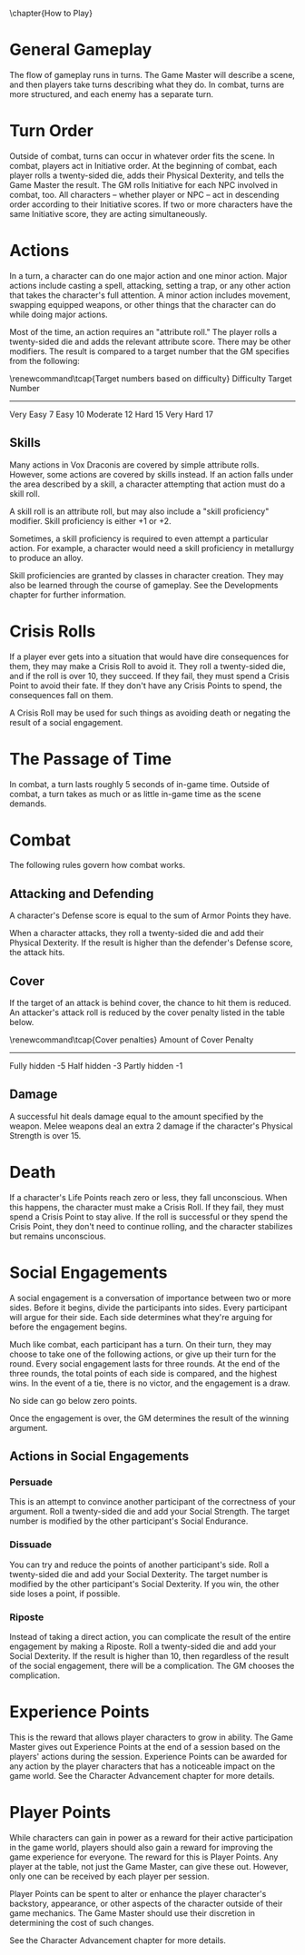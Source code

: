 \chapter{How to Play}
# General Gameplay

The flow of gameplay runs in turns. The Game Master will 
describe a scene, and then players take turns describing 
what they do. In combat, turns are more structured, and each 
enemy has a separate turn.

# Turn Order

Outside of combat, turns can occur in whatever order fits the 
scene. In combat, players act in Initiative order. At the 
beginning of combat, each player rolls a twenty-sided die, adds 
their Physical Dexterity, and tells the Game Master the result. 
The GM rolls Initiative for each NPC involved in combat, too. 
All characters – whether player or NPC – act in descending 
order according to their Initiative scores. If two or more 
characters have the same Initiative score, they are acting 
simultaneously.

# Actions

In a turn, a character can do one major action and one minor 
action. Major actions include casting a spell, attacking, 
setting a trap, or any other action that takes the character's 
full attention. A minor action includes movement, swapping 
equipped weapons, or other things that the character can do 
while doing major actions.

Most of the time, an action requires an "attribute roll." The 
player rolls a twenty-sided die and adds the relevant attribute 
score. There may be other modifiers. The result is compared to 
a target number that the GM specifies from the following:

\renewcommand\tcap{Target numbers based on difficulty}
Difficulty     Target Number
-------------- --------------
Very Easy      7
Easy           10
Moderate       12
Hard           15
Very Hard      17

## Skills

Many actions in Vox Draconis are covered by simple attribute 
rolls. However, some actions are covered by skills instead.
If an action falls under the area described by a skill, a 
character attempting that action must do a skill roll.

A skill roll is an attribute roll, but may also include a "skill 
proficiency" modifier. Skill proficiency is either +1 or +2.

Sometimes, a skill proficiency is required to even attempt a 
particular action. For example, a character would need a skill 
proficiency in metallurgy to produce an alloy.

Skill proficiencies are granted by classes in character creation. 
They may also be learned through the course of gameplay. See 
the Developments chapter for further information.

# Crisis Rolls

If a player ever gets into a situation that would have dire 
consequences for them, they may make a Crisis Roll to avoid it. 
They roll a twenty-sided die, and if the roll is over 10, they 
succeed. If they fail, they must spend a Crisis Point to avoid 
their fate. If they don't have any Crisis Points to spend, the 
consequences fall on them.

A Crisis Roll may be used for such things as avoiding death or 
negating the result of a social engagement.

# The Passage of Time

In combat, a turn lasts roughly 5 seconds of in-game time. Outside 
of combat, a turn takes as much or as little in-game time as the 
scene demands.

# Combat

The following rules govern how combat works.

## Attacking and Defending

A character's Defense score is equal to the sum of Armor Points they have.

When a character attacks, they roll a twenty-sided die and add their Physical 
Dexterity. If the result is higher than the defender's Defense score, the attack hits.

## Cover

If the target of an attack is behind cover, the chance to hit them is reduced.
An attacker's attack roll is reduced by the cover penalty listed in the table
below.

\renewcommand\tcap{Cover penalties}
Amount of Cover   Penalty
----------------- --------
Fully hidden      -5
Half hidden       -3
Partly hidden     -1

## Damage

A successful hit deals damage equal to the amount specified by 
the weapon. Melee weapons deal an extra 2 damage if the character's 
Physical Strength is over 15.

# Death

If a character's Life Points reach zero or less, they fall unconscious. When this happens, 
the character must make a Crisis Roll. If they fail, they must spend a Crisis Point to stay 
alive. If the roll is successful or they spend the Crisis Point, they don't need to continue 
rolling, and the character stabilizes but remains unconscious.

# Social Engagements

A social engagement is a conversation of importance between two or more sides. Before it begins, 
divide the participants into sides. Every participant will argue for their side. Each side 
determines what they're arguing for before the engagement begins.

Much like combat, each participant has a turn. On their turn, they may choose to take one of the 
following actions, or give up their turn for the round. Every social engagement lasts for three 
rounds. At the end of the three rounds, the total points of each side is compared, and the highest 
wins. In the event of a tie, there is no victor, and the engagement is a draw.

No side can go below zero points.

Once the engagement is over, the GM determines the result of the winning argument.

## Actions in Social Engagements

### Persuade

This is an attempt to convince another participant of the correctness of your argument. Roll a 
twenty-sided die and add your Social Strength. The target number is modified by the other
participant's Social Endurance.

### Dissuade

You can try and reduce the points of another participant's side. Roll a twenty-sided die 
and add your Social Dexterity. The target number is modified by the other participant's
Social Dexterity. If you win, the other side loses a point, if possible.

### Riposte

Instead of taking a direct action, you can complicate the result of the entire engagement 
by making a Riposte. Roll a twenty-sided die and add your Social Dexterity. If the result 
is higher than 10, then regardless of the result of the social engagement, there will be 
a complication. The GM chooses the complication.

# Experience Points

This is the reward that allows player characters to grow in ability. The Game Master gives 
out Experience Points at the end of a session based on the players' actions during the 
session. Experience Points can be awarded for any action by the player characters that 
has a noticeable impact on the game world. See the Character Advancement chapter for
more details.

# Player Points

While characters can gain in power as a reward for their active participation in the game 
world, players should also gain a reward for improving the game experience for everyone. 
The reward for this is Player Points. Any player at the table, not just the Game Master, 
can give these out. However, only one can be received by each player per session.

Player Points can be spent to alter or enhance the player character's backstory, appearance, 
or other aspects of the character outside of their game mechanics. The Game Master should 
use their discretion in determining the cost of such changes.

See the Character Advancement chapter for more details.
